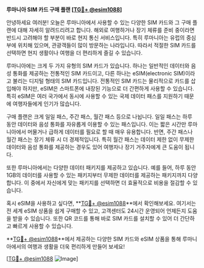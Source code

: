 **루마니아 SIM 카드 구매 플랜 [[TG💪+ @esim1088](https://t.me/s/esim1088)]**

안녕하세요 여러분! 오늘은 루마니아에서 사용할 수 있는 다양한 SIM 카드와 그 구매 플랜에 대해 자세히 알려드리려고 합니다. 해외로 여행하거나 장기 체류를 준비 중이라면 반드시 고려해야 할 부분이 바로 현지 통신 서비스입니다. 특히 루마니아는 유럽의 중심부에 위치해 있으며, 관광객들이 많이 방문하는 나라입니다. 따라서 적절한 SIM 카드를 선택하면 현지 생활이나 여행을 더 편리하게 즐길 수 있습니다.

루마니아에는 크게 두 가지 유형의 SIM 카드가 있습니다. 하나는 일반적인 데이터와 음성 통화를 제공하는 전통적인 SIM 카드이고, 다른 하나는 eSIM(electronic SIM)이라고 불리는 디지털 형태의 SIM 카드입니다. 전통적인 SIM 카드는 물리적으로 카드를 삽입해야 하지만, eSIM은 스마트폰에 내장된 기능으로 더 간편하게 사용할 수 있습니다. 특히 eSIM은 여러 국가에서 동시에 사용할 수 있는 국제 데이터 패스를 지원하기 때문에 여행자들에게 인기가 많습니다.

구매 플랜은 크게 일일 패스, 주간 패스, 월간 패스 등으로 나뉩니다. 일일 패스는 하루 동안 데이터와 음성 통화를 자유롭게 이용할 수 있는 패스입니다. 이는 짧은 시간만 루마니아에서 머물거나 급하게 데이터를 필요로 할 때 매우 유용합니다. 반면, 주간 패스나 월간 패스는 장기 체류 시 더 경제적입니다. 특히 월간 패스는 데이터 제한 없이 무제한 데이터와 음성 통화를 제공하는 경우도 있어 여행자나 장기 거주자에게 큰 도움이 됩니다.

또한 루마니아에서는 다양한 데이터 패키지를 제공하고 있습니다. 예를 들어, 하루 동안 1GB의 데이터를 사용할 수 있는 패키지부터 무제한 데이터를 제공하는 패키지까지 다양합니다. 이 중에서 자신에게 맞는 패키지를 선택하면 더 효율적으로 비용을 절감할 수 있습니다.

혹시 eSIM을 사용하고 싶다면, **[TG💪+ @esim1088](https://t.me/s/esim1088)**에서 확인해보세요. 여기서는 전 세계 eSIM 상품을 쉽게 구매할 수 있고, 고객센터도 24시간 운영되어 언제든지 도움을 받을 수 있습니다. 또한 QR 코드를 통해 바로 SIM 카드를 설치할 수 있어 더 간단하고 빠르게 사용할 수 있습니다.

**[TG💪+ @esim1088](https://t.me/s/esim1088)**에서 제공하는 다양한 SIM 카드와 eSIM 상품을 통해 루마니아에서의 여행과 생활을 더욱 편리하게 만들어 보세요! 

[[TG💪+ @esim1088](https://t.me/s/esim1088) ![Image](https://i.postimg.cc/Y0z9fWf4/image.png)]
